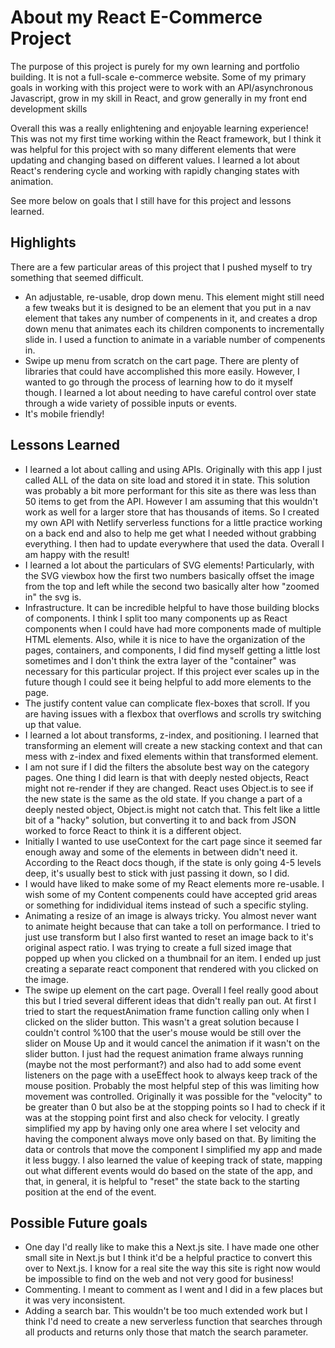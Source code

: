 # About my React E-Commerce Project

The purpose of this project is purely for my own learning and portfolio building. It is not a full-scale e-commerce website. Some of my primary goals in working with this project were to work with an API/asynchronous Javascript, grow in my skill in React, and grow generally in my front end development skills

Overall this was a really enlightening and enjoyable learning experience! This was not my first time working within the React framework, but I think it was helpful for this project with so many different elements that were updating and changing based on different values. I learned a lot about React's rendering cycle and working with rapidly changing states with animation. 

See more below on goals that I still have for this project and lessons learned.


## Highlights

There are a few particular areas of this project that I pushed myself to try something that seemed difficult.

- An adjustable, re-usable, drop down menu. This element might still need a few tweaks but it is designed to be an element that you put in a nav element that takes any number of compenents in it, and creates a drop down menu that animates each its children components to incrementally slide in. I used a function to animate in a variable number of compenents in.
- Swipe up menu from scratch on the cart page. There are plenty of libraries that could have accomplished this more easily. However, I wanted to go through the process of learning how to do it myself though. I learned a lot about needing to have careful control over state through a wide variety of possible inputs or events. 
- It's mobile friendly!

## Lessons Learned

- I learned a lot about calling and using APIs. Originally with this app I just called ALL of the data on site load and stored it in state. This solution was probably a bit more performant for this site as there was less than 50 items to get from the API. However I am assuming that this wouldn't work as well for a larger store that has thousands of items. So I created my own API with Netlify serverless functions for a little practice working on a back end and also to help me get what I needed without grabbing everything. I then had to update everywhere that used the data. Overall I am happy with the result!
- I learned a lot about the particulars of SVG elements! Particularly, with the SVG viewbox how the first two numbers basically offset the image from the top and left while the second two basically alter how "zoomed in" the svg is.
- Infrastructure. It can be incredible helpful to have those building blocks of components. I think I split too many components up as React components when I could have had more components made of multiple HTML elements. Also, while it is nice to have the organization of the pages, containers, and components, I did find myself getting a little lost sometimes and I don't think the extra layer of the "container" was necessary for this particular project. If this project ever scales up in the future though I could see it being helpful to add more elements to the page.
- The justify content value can complicate flex-boxes that scroll. If you are having issues with a flexbox that overflows and scrolls try switching up that value.
- I learned a lot about transforms, z-index, and positioning. I learned that transforming an element will create a new stacking context and that can mess with z-index and fixed elements within that transformed element.
- I am not sure if I did the filters the absolute best way on the category pages. One thing I did learn is that with deeply nested objects, React might not re-render if they are changed. React uses Object.is to see if the new state is the same as the old state. If you change a part of a deeply nested object, Object.is might not catch that. This felt like a little bit of a "hacky" solution, but converting it to and back from JSON worked to force React to think it is a different object.
- Initially I wanted to use useContext for the cart page since it seemed far enough away and some of the elements in between didn't need it. According to the React docs though, if the state is only going 4-5 levels deep, it's usually best to stick with just passing it down, so I did.
- I would have liked to make some of my React elements more re-usable. I wish some of my Content compenents could have accepted grid areas or something for indidividual items instead of such a specific styling.
- Animating a resize of an image is always tricky. You almost never want to animate height because that can take a toll on performance. I tried to just use transform but I also first wanted to reset an image back to it's original aspect ratio. I was trying to create a full sized image that popped up when you clicked on a thumbnail for an item. I ended up just creating a separate react component that rendered with you clicked on the image.
- The swipe up element on the cart page. Overall I feel really good about this but I tried several different ideas that didn't really pan out. At first I tried to start the requestAnimation frame function calling only when I clicked on the slider button. This wasn't a great solution because I couldn't control %100 that the user's mouse would be still over the slider on Mouse Up and it would cancel the animation if it wasn't on the slider button. I just had the request animation frame always running (maybe not the most performant?) and also had to add some event listeners on the page with a useEffect hook to always keep track of the mouse position. Probably the most helpful step of this was limiting how movement was controlled. Originally it was possible for the "velocity" to be greater than 0 but also be at the stopping points so I had to check if it was at the stopping point first and also check for velocity. I greatly simplified my app by having only one area where I set velocity and having the component always move only based on that. By limiting the data or controls that move the component I simplified my app and made it less buggy. I also learned the value of keeping track of state, mapping out what different events would do based on the state of the app, and that, in general, it is helpful to "reset" the state back to the starting position at the end of the event.

## Possible Future goals

- One day I'd really like to make this a Next.js site. I have made one other small site in Next.js but I think it'd be a helpful practice to convert this over to Next.js. I know for a real site the way this site is right now would be impossible to find on the web and not very good for business!
- Commenting. I meant to comment as I went and I did in a few places but it was very inconsistent. 
- Adding a search bar. This wouldn't be too much extended work but I think I'd need to create a new serverless function that searches through all products and returns only those that match the search parameter.

